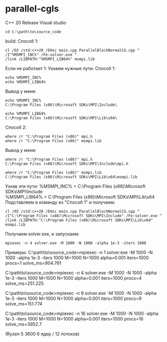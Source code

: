 # parallel-cgls
C++ 20
Release
Visual studio

	cd C:\path\to\source_code

build:
	Способ 1:
	
	cl /O2 /std:c++20 /EHsc main.cpp ParallelBlockNormalCG.cpp ^
  	/I"%MSMPI_INC%" /Fe:solver.exe ^
	/link /LIBPATH:"%MSMPI_LIB64%" msmpi.lib

Если не работает 1:
	Узнаем нужные пути:	
		Cпособ 1:
		
	echo %MSMPI_INC%
	echo %MSMPI_LIB64%
			
Вывод у меня:
	
	echo %MSMPI_INC%
	C:\Program Files (x86)\Microsoft SDKs\MPI\Include\

	echo %MSMPI_LIB64%
	C:\Program Files (x86)\Microsoft SDKs\MPI\Lib\x64\
		
Способ 2:
	
	where /r "C:\Program Files (x86)" mpi.h
	where /r "C:\Program Files (x86)" msmpi.lib
		
Вывод у меня:

	where /r "C:\Program Files (x86)" mpi.h
	C:\Program Files (x86)\Microsoft SDKs\MPI\Include\mpi.h

	where /r "C:\Program Files (x86)" msmpi.lib
	C:\Program Files (x86)\Microsoft SDKs\MPI\Lib\x64\msmpi.lib
		
Узнав эти пути:
	%MSMPI_INC% = C:\Program Files (x86)\Microsoft SDKs\MPI\Include\
	%MSMPI_LIB64% = C:\Program Files (x86)\Microsoft SDKs\MPI\Lib\x64\
Подставляем в команду из "Способ 1" и получаем:

	cl /O2 /std:c++20 /EHsc main.cpp ParallelBlockNormalCG.cpp ^
	/I"C:\Program Files (x86)\Microsoft SDKs\MPI\Include" /Fe:solver.exe ^
 	/link /LIBPATH:"C:\Program Files (x86)\Microsoft SDKs\MPI\Lib\x64" msmpi.lib

Получаем solver.exe, и запускаем:

	mpiexec -n 4 solver.exe -M 1000 -N 1000 -alpha 1e-3 -iters 1000


Примеры:
C:\path\to\source_code>mpiexec -n 1 solver.exe -M 1000 -N 1000 -alpha 1e-3 -iters 1000
 M=1000 N=1000 alpha=0.001 iters=1000 procs=1 solve_ms=904.761

C:\path\to\source_code>mpiexec -n 4 solver.exe -M 1000 -N 1000 -alpha 1e-3 -iters 1000
 M=1000 N=1000 alpha=0.001 iters=1000 procs=4 solve_ms=251.225

C:\path\to\source_code>mpiexec -n 9 solver.exe -M 1000 -N 1000 -alpha 1e-3 -iters 1000
 M=1000 N=1000 alpha=0.001 iters=1000 procs=9 solve_ms=151.774

C:\path\to\source_code>mpiexec -n 16 solver.exe -M 1000 -N 1000 -alpha 1e-3 -iters 1000
 M=1000 N=1000 alpha=0.001 iters=1000 procs=16 solve_ms=3952.7

(Ryzen 5 3600 6 ядер / 12 потоков)
